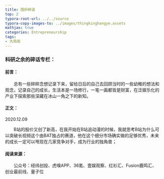 ```yaml
---
title: 围炉碎语
top: 2
typora-root-url: ../../source
typora-copy-images-to: ../images/thingkinghangye.assets
mathjax: true
categories: Entrepreneurship
tags:
- 大局观
---
```




### 科研之余的碎话专栏：

#### 前言：

&emsp;&emsp;总有一些碎碎念想记录下来，留给日后的自己去回顾当时的一些幼稚的想法和观念，记录自己的成长，生活本是一场修行，一笔一画都皆是财富，在泛娱乐化的产业下探索那些深藏在冰山一角之下的新知。

#### 正文：

2020.12.09 

&emsp;&emsp;B站的股价又创了新高，在我开始在B站追动漫的时候，我就思考B站为什么可以突破长视频这个由BAT独占的赛道，他在这个细分市场确实做的足够优秀，未来的成长一定可以甩现在几家竞争对手，成为行业的独角兽；

#### 阅读来源：

&emsp;&emsp;公众号：经纬创投、虎嗅APP、36氪、壹娱观察、红衫汇、Fusion鹿鸣汇、创业最前线、量子位



